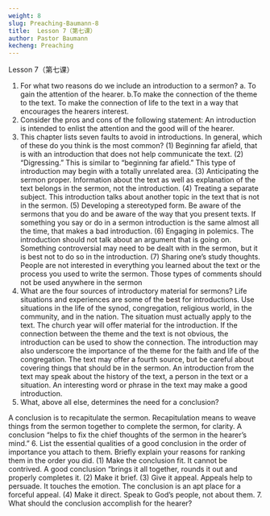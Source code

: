 ```yaml
---
weight: 8
slug: Preaching-Baumann-8
title:  Lesson 7（第七课）
author: Pastor Baumann
kecheng: Preaching
---
```


Lesson 7（第七课）
1. For what two reasons do we include an introduction to a sermon?
a. To gain the attention of the hearer.
b.To make the connection of the theme to the text. To make the connection of life to the text in a way that encourages the hearers interest.
2. Consider the pros and cons of the following statement: An introduction is intended to enlist the attention and the good will of the hearer.
3. This chapter lists seven faults to avoid in introductions. In general, which of these do you think is the most common?
(1)     Beginning far afield, that is with an introduction that does not help communicate the text.
(2) “Digressing.” This is similar to “beginning far afield.” This type of introduction may begin with a totally unrelated area.
(3) Anticipating the sermon proper. Information about the text as well as explanation of the text belongs in the sermon, not the introduction.
(4) Treating a separate subject. This introduction talks about another topic in the text that is not in the sermon.
(5) Developing a stereotyped form. Be aware of the sermons that you do and be aware of the way that you present texts. If something you say or do in a sermon introduction is the same almost all the time, that makes a bad introduction.
(6) Engaging in polemics. The introduction should not talk about an argument that is going on. Something controversial may need to be dealt with in the sermon, but it is best not to do so in the introduction.
(7) Sharing one’s study thoughts. People are not interested in everything you learned about the text or the process you used to write the sermon. Those types of comments should not be used anywhere in the sermon
4. What are the four sources of introductory material for sermons?
Life situations and experiences are some of the best for introductions. Use situations in the life of the synod, congregation, religious world, in the community, and in the nation. The situation must actually apply to the text.
The church year will offer material for the introduction.
If the connection between the theme and the text is not obvious, the introduction can be used to show the connection.   The introduction may also underscore the importance of the theme for the faith and life of the congregation.
The text may offer a fourth source, but be careful about covering things that should be in the sermon. An introduction from the text may speak about the history of the text, a person in the text or a situation.
An interesting word or phrase in the text may make a good introduction.
5. What, above all else, determines the need for a conclusion?

A conclusion is to recapitulate the sermon. Recapitulation means to weave things from the sermon together to complete the sermon, for clarity.
A conclusion “helps to fix the chief thoughts of the sermon in the hearer’s mind.”
6. List the essential qualities of a good conclusion in the order of importance you attach to them. Briefly explain your reasons for ranking them in the order you did.
(1) Make the conclusion fit. It cannot be contrived. A good conclusion “brings it all together, rounds it out and properly completes it.
(2) Make it brief.
(3) Give it appeal. Appeals help to persuade. It touches the emotion. The conclusion is an apt place for a forceful appeal.
(4) Make it direct. Speak to God’s people, not about them.
7.    What should the conclusion accomplish for the hearer?
